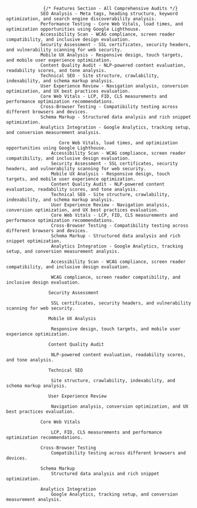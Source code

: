
                  {/* Features Section - All Comprehensive Audits */}
                 SEO Analysis - Meta tags, heading structure, keyword optimization, and search engine discoverability analysis.
                 Performance Testing - Core Web Vitals, load times, and optimization opportunities using Google Lighthouse.
                 Accessibility Scan - WCAG compliance, screen reader compatibility, and inclusive design evaluation.
                 Security Assessment - SSL certificates, security headers, and vulnerability scanning for web security.
                 Mobile UX Analysis - Responsive design, touch targets, and mobile user experience optimization.
                 Content Quality Audit - NLP-powered content evaluation, readability scores, and tone analysis.
                 Technical SEO - Site structure, crawlability, indexability, and schema markup analysis.
                 User Experience Review - Navigation analysis, conversion optimization, and UX best practices evaluation.
                 Core Web Vitals - LCP, FID, CLS measurements and performance optimization recommendations.
                 Cross-Browser Testing - Compatibility testing across different browsers and devices.
                 Schema Markup - Structured data analysis and rich snippet optimization.
                 Analytics Integration - Google Analytics, tracking setup, and conversion measurement analysis.
                 
                        Core Web Vitals, load times, and optimization opportunities using Google Lighthouse.
                     Accessibility Scan - WCAG compliance, screen reader compatibility, and inclusive design evaluation.
                     Security Assessment - SSL certificates, security headers, and vulnerability scanning for web security.
                     Mobile UX Analysis - Responsive design, touch targets, and mobile user experience optimization.
                     Content Quality Audit - NLP-powered content evaluation, readability scores, and tone analysis.
                     Technical SEO - Site structure, crawlability, indexability, and schema markup analysis.
                     User Experience Review - Navigation analysis, conversion optimization, and UX best practices evaluation.
                     Core Web Vitals - LCP, FID, CLS measurements and performance optimization recommendations.
                     Cross-Browser Testing - Compatibility testing across different browsers and devices.
                     Schema Markup - Structured data analysis and rich snippet optimization.
                     Analytics Integration - Google Analytics, tracking setup, and conversion measurement analysis.
                     
                     Accessibility Scan - WCAG compliance, screen reader compatibility, and inclusive design evaluation.
                    
                     WCAG compliance, screen reader compatibility, and inclusive design evaluation.
                    
                    Security Assessment
                    
                     SSL certificates, security headers, and vulnerability scanning for web security.
                    
                    Mobile UX Analysis
                    
                     Responsive design, touch targets, and mobile user experience optimization.
                    
                    Content Quality Audit
                    
                     NLP-powered content evaluation, readability scores, and tone analysis.
                    
                    Technical SEO
                    
                     Site structure, crawlability, indexability, and schema markup analysis.
                    
                    User Experience Review
                    
                     Navigation analysis, conversion optimization, and UX best practices evaluation.
                    
                 Core Web Vitals
                    
                     LCP, FID, CLS measurements and performance optimization recommendations.
                    
                 Cross-Browser Testing
                     Compatibility testing across different browsers and devices.
                    
                 Schema Markup
                     Structured data analysis and rich snippet optimization.
                    
                 Analytics Integration
                     Google Analytics, tracking setup, and conversion measurement analysis.